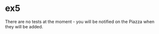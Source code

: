 # ex5
There are no tests at the moment - you will be notified on the Piazza when they will be added.
